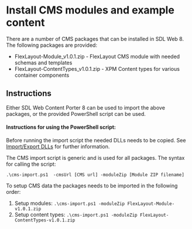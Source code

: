 Install CMS modules and example content
=========================================

There are a number of CMS packages that can be installed in SDL Web 8.
The following packages are provided:

* FlexLayout-Module_v1.0.1.zip - FlexLayout CMS module with needed schemas and templates
* FlexLayout-ContentTypes_v1.0.1.zip - XPM Content types for various container components 

Instructions
-------------

Either SDL Web Content Porter 8 can be used to import the above packages, or the provided PowerShell script can be used.

#### Instructions for using the PowerShell script:

Before running the import script the needed DLLs needs to be copied. See [Import/Export DLLs](./ImportExport/README.md) for further information.

The CMS import script is generic and is used for all packages. The syntax for calling the script:

```
.\cms-import.ps1  -cmsUrl [CMS url] -moduleZip [Module ZIP filename]
```

To setup CMS data the packages needs to be imported in the following order:

1. Setup modules: `.\cms-import.ps1 -moduleZip FlexLayout-Module-v1.0.1.zip`
2. Setup content types: `.\cms-import.ps1 -moduleZip FlexLayout-ContentTypes-v1.0.1.zip`

    



